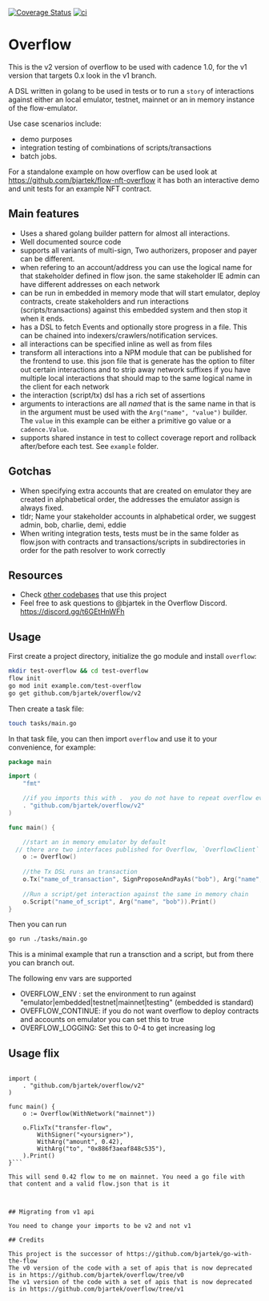 [![Coverage Status](https://coveralls.io/repos/github/bjartek/overflow/badge.svg?branch=main)](https://coveralls.io/github/bjartek/overflow?branch=main) [![ci](https://github.com/bjartek/overflow/actions/workflows/ci.yaml/badge.svg)](https://github.com/bjartek/overflow/actions/workflows/ci.yaml)

# Overflow

This is the v2 version of overflow to be used with cadence 1.0, for the v1 version that targets 0.x look in the v1 branch.

A DSL written in golang to be used in tests or to run a `story` of interactions against either an local emulator, testnet, mainnet or an in memory instance of the flow-emulator.

Use case scenarios include:
 - demo purposes
 - integration testing of combinations of scripts/transactions
 - batch jobs.

For a standalone example on how overflow can be used look at https://github.com/bjartek/flow-nft-overflow it has both an interactive demo and unit tests for an example NFT contract. 

## Main features

- Uses a shared golang builder pattern for almost all interactions. 
- Well documented source code
- supports all variants of multi-sign, Two authorizers, proposer and payer can be different. 
- when refering to an account/address you can use the logical name for that stakeholder defined in flow json. the same stakeholder IE admin can have different addresses on each network
- can be run in embedded in memory mode that will start emulator, deploy contracts, create stakeholders and run interactions (scripts/transactions) against this embedded system and then stop it when it ends. 
- has a DSL to fetch Events and optionally store progress in a file. This can be chained into indexers/crawlers/notification services. 
- all interactions can be specified inline as well as from files
- transform all interactions into a NPM module that can be published for the frontend to use. this json file that is generate has the option to filter out certain interactions and to strip away network suffixes if you have multiple local interactions that should map to the same logical name in the client for each network
- the interaction (script/tx) dsl has a rich set of assertions 
- arguments to interactions are all _named_ that is the same name in that is in the argument must be used with the `Arg("name", "value")` builder. The `value` in this example can be either a primitive go value or a `cadence.Value`. 
- supports shared instance in test to collect coverage report and rollback after/before each test. See `example` folder.

## Gotchas

- When specifying extra accounts that are created on emulator they are created in alphabetical order, the addresses the emulator assign is always fixed.
- tldr; Name your stakeholder accounts in alphabetical order, we suggest admin, bob, charlie, demi, eddie
- When writing integration tests, tests must be in the same folder as flow.json
with contracts and transactions/scripts in subdirectories in order for the path resolver
to work correctly

## Resources

- Check [other codebases](https://github.com/bjartek/overflow/network/dependents) that use this project
- Feel free to ask questions to @bjartek in the Overflow Discord. https://discord.gg/t6GEtHnWFh

## Usage

First create a project directory, initialize the go module and install `overflow`:

```sh
mkdir test-overflow && cd test-overflow
flow init
go mod init example.com/test-overflow
go get github.com/bjartek/overflow/v2
```

Then create a task file:

```sh
touch tasks/main.go
```

In that task file, you can then import `overflow` and use it to your convenience, for example:

```go
package main

import (
    "fmt"

    //if you imports this with .  you do not have to repeat overflow everywhere 
    . "github.com/bjartek/overflow/v2"
)

func main() {

	//start an in memory emulator by default
  // there are two interfaces published for Overflow, `OverflowClient` and `OverrflowBetaClient` that has unstable api, I urge you to store this as the client and not the impl. Currenly the Overflow method returns the impl so you can choose.
	o := Overflow()
	
	//the Tx DSL runs an transaction
	o.Tx("name_of_transaction", SignProposeAndPayAs("bob"), Arg("name", "bob")).Print()
	
	//Run a script/get interaction against the same in memory chain
	o.Script("name_of_script", Arg("name", "bob")).Print()
}
```

Then you can run

```sh
go run ./tasks/main.go
```

This is a minimal example that run a transction and a script, but from there you can branch out.

The following env vars are supported
 - OVERFLOW_ENV : set the environment to run against "emulator|embedded|testnet|mainnet|testing" (embedded is standard)
 - OVEFFLOW_CONTINUE: if you do not want overflow to deploy contracts and accounts on emulator you can set this to true
 - OVERFLOW_LOGGING: Set this to 0-4 to get increasing log

## Usage flix
```package main

import (
	. "github.com/bjartek/overflow/v2"
)

func main() {
	o := Overflow(WithNetwork("mainnet"))

	o.FlixTx("transfer-flow",
		WithSigner("<yoursigner>"),
		WithArg("amount", 0.42),
		WithArg("to", "0x886f3aeaf848c535"),
	).Print()
}```

This will send 0.42 flow to me on mainnet. You need a go file with that content and a valid flow.json that is it



## Migrating from v1 api

You need to change your imports to be v2 and not v1

## Credits

This project is the successor of https://github.com/bjartek/go-with-the-flow
The v0 version of the code with a set of apis that is now deprecated is in https://github.com/bjartek/overflow/tree/v0
The v1 version of the code with a set of apis that is now deprecated is in https://github.com/bjartek/overflow/tree/v1

